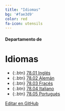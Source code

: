 ```yaml
---
title: "Idiomas"
bg: '#fae3d9'
color: red
fa-icon: utensils
---
```

#### Departamento de
# Idiomas

<!---
No poner los links de t.joinchat directamente,
usar https://www.protectyourlinks.com/ para obtener
un link corto protegido por captcha
-->

*  {:.btn} <i class="fas fish"></i> [78.01 Inglés](https://www.proyl.com/f8HJWl3x8)
*  {:.btn} <i class="fas stroopwafel"></i> [78.02 Alemán](https://www.proyl.com/ucQkQ436H)
*  {:.btn} <i class="fas cheese"></i> [78.03 Fracés](https://www.proyl.com/3H6nkqQ4Y)
*  {:.btn} <i class="fas pizza-slice"></i> [78.04 Italiano](https://www.proyl.com/V97rjBl0B)
*  {:.btn} <i class="fas cocktail"></i> [78.05 Portugués](https://www.proyl.com/G6est3OS6)



<span class="editongithub">
	<a href="{{site.github.repository_url}}/blob/master/{{page.path}}">
		<i class="fas fa-pen"></i> Editar en GitHub
	</a>
</span>
